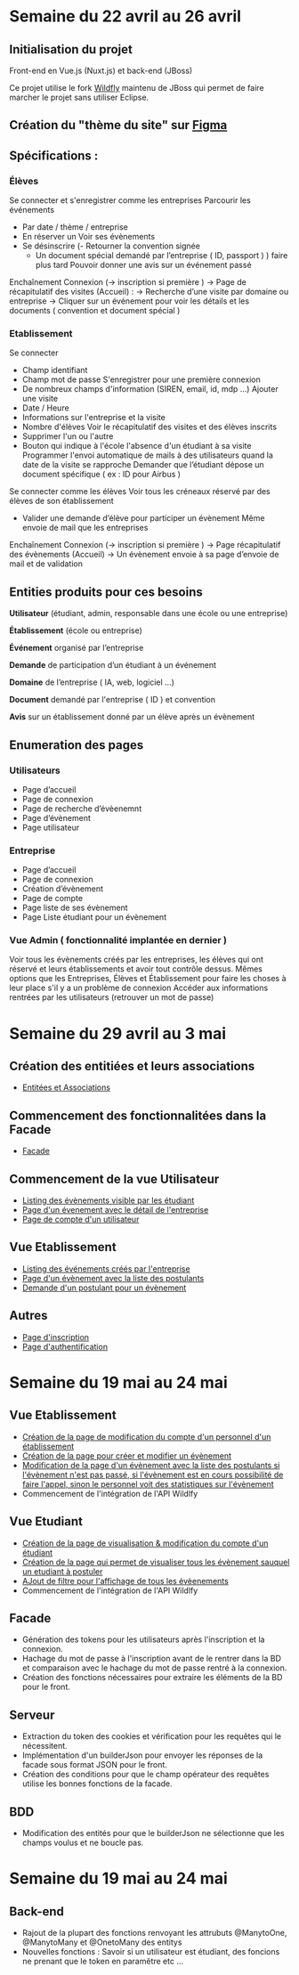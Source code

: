 # Semaine du 22 avril au 26 avril

## Initialisation du projet 

Front-end en Vue.js (Nuxt.js) et back-end (JBoss)

Ce projet utilise le fork [Wildfly](https://github.com/wildfly/wildfly) maintenu de JBoss qui permet de faire marcher le projet sans utiliser Eclipse.

## Création du "thème du site" sur [Figma](https://www.figma.com/file/HR0hwzph2oeCbt7P2aPQkL/appli_web?type=design&node-id=0%3A1&mode=design&t=iQpcZF4FbKFyWKLn-1)

## Spécifications : 

### Élèves 

Se connecter et s'enregistrer comme les entreprises
Parcourir les événements
- Par date / thème / entreprise
- En réserver un
Voir ses évènements
- Se désinscrire
(- Retourner la convention signée
	- Un document spécial demandé par l’entreprise ( ID, passport ) ) faire plus tard
Pouvoir donner une avis sur un événement passé

Enchaînement
Connexion (→ inscription si première ) →  Page de récapitulatif des visites (Accueil) :
→ Recherche d’une visite par domaine ou entreprise
→ Cliquer sur un événement pour voir les détails et les documents ( convention et document spécial )


### Etablissement


Se connecter
- Champ identifiant
- Champ mot de passe
S'enregistrer pour une première connexion
- De nombreux champs d'information (SIREN, email, id, mdp ...)
Ajouter une visite
- Date / Heure
- Informations sur l'entreprise et la visite
- Nombre d'élèves
Voir le récapitulatif des visites et des élèves inscrits
- Supprimer l'un ou l'autre
- Bouton qui indique à l'école l'absence d'un étudiant à sa visite
Programmer l'envoi automatique de mails à des utilisateurs quand la date de la visite se rapproche
Demander que l’étudiant dépose un document spécifique ( ex : ID pour Airbus )

Se connecter comme les élèves
Voir tous les créneaux réservé par des élèves de son établissement
- Valider une demande d’élève pour participer un évènement
Même envoie de mail que les entreprises

Enchaînement 
Connexion (→ inscription si première ) → Page récapitulatif des évènements  (Accueil)
→ Un évènement envoie à sa page d’envoie de mail et de validation

## Entities produits pour ces besoins

**Utilisateur** (étudiant, admin, responsable dans une école ou une entreprise) 

**Établissement** (école ou entreprise) 

**Événement** organisé par l’entreprise 

**Demande** de participation d’un étudiant à un événement 

**Domaine** de l’entreprise ( IA, web, logiciel …)

**Document** demandé par l'entreprise ( ID ) et convention

**Avis** sur un établissement donné par un élève après un évènement

## Enumeration des pages

### Utilisateurs

- Page d’accueil
- Page de connexion
- Page de recherche d’évèenemnt
- Page d’évènement
- Page utilisateur

### Entreprise

- Page d’accueil
- Page de connexion
- Création d’évènement
- Page de compte
- Page liste de ses évènement
- Page Liste étudiant pour un évènement

### Vue Admin ( fonctionnalité implantée en dernier )

Voir tous les évènements créés par les entreprises, les élèves qui ont réservé et leurs établissements et avoir tout contrôle dessus.
Mêmes options que les Entreprises, Élèves et Établissement pour faire les choses à leur place s'il y a un problème de connexion
Accéder aux informations rentrées par les utilisateurs (retrouver un mot de passe)

# Semaine du 29 avril au 3 mai

## Création des entitiées et leurs associations

- [Entitées et Associations](back/src/main/java/modele/)

## Commencement des fonctionnalitées dans la Facade

- [Facade](back/src/main/java/vue/)

## Commencement de la vue Utilisateur

- [Listing des évènements visible par les étudiant](front/pages/etudiants/evenement/evenement.vue)
- [Page d'un évenement avec le détail de l'entreprise](front/pages/etudiants/evenement/[id].vue)
- [Page de compte d'un utilisateur](front/pages/etudiants/[id].vue)

## Vue Etablissement

- [Listing des événements créés par l'entreprise](front/pages/etablissement/evenements.vue)
- [Page d'un évènement avec la liste des postulants](front/pages/etablissement/evenement/[id].vue)
- [Demande d'un postulant pour un évènement](front/pages/etablissement/demande/[id].vue)

## Autres

- [Page d'inscription](front/pages/auth/login.vue)
- [Page d'authentification](front/pages/auth/signup.vue)

# Semaine du 19 mai au 24 mai

## Vue Etablissement

- [Création de la page de modification du compte d'un personnel d'un établissement](front/pages/etablissement/demande/compte.vue)
- [Création de la page pour créer et modifier un évènement](front/pages/etablissement/evenement/modifier.vue)
- [Modification de la page d'un évènement avec la liste des postulants si l'évènement n'est pas passé, si l'évènement est en cours possibilité de faire l'appel, sinon le personnel voit des statistiques sur l'évènement](front/pages/etablissement/evenement/[id].vue)
- Commencement de l'intégration de l'API Wildlfy

## Vue Etudiant
- [Création de la page de visualisation & modification du compte d'un étudiant](front/pages/etudiants/[id].vue)
- [Création de la page qui permet de visualiser tous les évènement sauquel un etudiant à postuler](front/pages/etudiants/mesEvenement.vue)
- [AJout de filtre pour l'affichage de tous les évèenements](front/pages/etudiants/evenements.vue)
- Commencement de l'intégration de l'API Wildlfy

## Facade

- Génération des tokens pour les utilisateurs après l'inscription et la connexion.
- Hachage du mot de passe à l'inscription avant de le rentrer dans la BD et comparaison avec le hachage du mot de passe rentré à la connexion.
- Création des fonctions nécessaires pour extraire les éléments de la BD pour le front.

## Serveur

- Extraction du token des cookies et vérification pour les requêtes qui le nécessitent.
- Implémentation d'un builderJson pour envoyer les réponses de la facade sous format JSON pour le front.
- Création des conditions pour que le champ opérateur des requêtes utilise les bonnes fonctions de la facade.

## BDD

- Modification des entités pour que le builderJson ne sélectionne que les champs voulus et ne boucle pas.

# Semaine du 19 mai au 24 mai

## Back-end

- Rajout de la plupart des fonctions renvoyant les attrubuts @ManytoOne, @ManytoMany et @OnetoMany des entitys
- Nouvelles fonctions : Savoir si un utilisateur est étudiant, des foncions ne prenant que le token en paramêtre etc ...